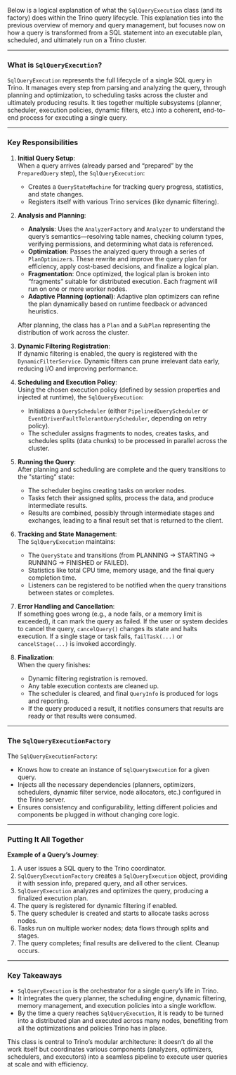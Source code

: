 Below is a logical explanation of what the `SqlQueryExecution` class (and its factory) does within the Trino query lifecycle. This explanation ties into the previous overview of memory and query management, but focuses now on how a query is transformed from a SQL statement into an executable plan, scheduled, and ultimately run on a Trino cluster.

---

### What is `SqlQueryExecution`?

`SqlQueryExecution` represents the full lifecycle of a single SQL query in Trino. It manages every step from parsing and analyzing the query, through planning and optimization, to scheduling tasks across the cluster and ultimately producing results. It ties together multiple subsystems (planner, scheduler, execution policies, dynamic filters, etc.) into a coherent, end-to-end process for executing a single query.

---

### Key Responsibilities

1. **Initial Query Setup**:  
   When a query arrives (already parsed and “prepared” by the `PreparedQuery` step), the `SqlQueryExecution`:
   - Creates a `QueryStateMachine` for tracking query progress, statistics, and state changes.
   - Registers itself with various Trino services (like dynamic filtering).

2. **Analysis and Planning**:  
   - **Analysis**: Uses the `AnalyzerFactory` and `Analyzer` to understand the query’s semantics—resolving table names, checking column types, verifying permissions, and determining what data is referenced.
   - **Optimization**: Passes the analyzed query through a series of `PlanOptimizer`s. These rewrite and improve the query plan for efficiency, apply cost-based decisions, and finalize a logical plan.
   - **Fragmentation**: Once optimized, the logical plan is broken into “fragments” suitable for distributed execution. Each fragment will run on one or more worker nodes.
   - **Adaptive Planning (optional)**: Adaptive plan optimizers can refine the plan dynamically based on runtime feedback or advanced heuristics.

   After planning, the class has a `Plan` and a `SubPlan` representing the distribution of work across the cluster.

3. **Dynamic Filtering Registration**:  
   If dynamic filtering is enabled, the query is registered with the `DynamicFilterService`. Dynamic filters can prune irrelevant data early, reducing I/O and improving performance.

4. **Scheduling and Execution Policy**:  
   Using the chosen execution policy (defined by session properties and injected at runtime), the `SqlQueryExecution`:
   - Initializes a `QueryScheduler` (either `PipelinedQueryScheduler` or `EventDrivenFaultTolerantQueryScheduler`, depending on retry policy).
   - The scheduler assigns fragments to nodes, creates tasks, and schedules splits (data chunks) to be processed in parallel across the cluster.

5. **Running the Query**:  
   After planning and scheduling are complete and the query transitions to the "starting" state:
   - The scheduler begins creating tasks on worker nodes.
   - Tasks fetch their assigned splits, process the data, and produce intermediate results.
   - Results are combined, possibly through intermediate stages and exchanges, leading to a final result set that is returned to the client.

6. **Tracking and State Management**:  
   The `SqlQueryExecution` maintains:
   - The `QueryState` and transitions (from PLANNING → STARTING → RUNNING → FINISHED or FAILED).
   - Statistics like total CPU time, memory usage, and the final query completion time.
   - Listeners can be registered to be notified when the query transitions between states or completes.

7. **Error Handling and Cancellation**:  
   If something goes wrong (e.g., a node fails, or a memory limit is exceeded), it can mark the query as failed. If the user or system decides to cancel the query, `cancelQuery()` changes its state and halts execution. If a single stage or task fails, `failTask(...)` or `cancelStage(...)` is invoked accordingly.

8. **Finalization**:  
   When the query finishes:
   - Dynamic filtering registration is removed.
   - Any table execution contexts are cleaned up.
   - The scheduler is cleared, and final `QueryInfo` is produced for logs and reporting.
   - If the query produced a result, it notifies consumers that results are ready or that results were consumed.

---

### The `SqlQueryExecutionFactory`

The `SqlQueryExecutionFactory`:
- Knows how to create an instance of `SqlQueryExecution` for a given query.
- Injects all the necessary dependencies (planners, optimizers, schedulers, dynamic filter service, node allocators, etc.) configured in the Trino server.
- Ensures consistency and configurability, letting different policies and components be plugged in without changing core logic.

---

### Putting It All Together

**Example of a Query’s Journey**:
1. A user issues a SQL query to the Trino coordinator.
2. `SqlQueryExecutionFactory` creates a `SqlQueryExecution` object, providing it with session info, prepared query, and all other services.
3. `SqlQueryExecution` analyzes and optimizes the query, producing a finalized execution plan.
4. The query is registered for dynamic filtering if enabled.
5. The query scheduler is created and starts to allocate tasks across nodes.
6. Tasks run on multiple worker nodes; data flows through splits and stages.
7. The query completes; final results are delivered to the client. Cleanup occurs.

---

### Key Takeaways

- `SqlQueryExecution` is the orchestrator for a single query’s life in Trino.
- It integrates the query planner, the scheduling engine, dynamic filtering, memory management, and execution policies into a single workflow.
- By the time a query reaches `SqlQueryExecution`, it is ready to be turned into a distributed plan and executed across many nodes, benefiting from all the optimizations and policies Trino has in place.

This class is central to Trino’s modular architecture: it doesn’t do all the work itself but coordinates various components (analyzers, optimizers, schedulers, and executors) into a seamless pipeline to execute user queries at scale and with efficiency.